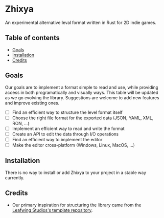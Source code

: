 # Zhixya

An experimental alternative leval format written in Rust for 2D indie games.

## Table of contents

* [Goals](#goals)
* [Installation](#installation)
* [Credits](#credits)

## Goals

Our goals are to implement a format simple to read and use, while providing access in both programatically and visually ways.
This table will be updated as we go evolving the library. Suggestions are welcome to add new features and improve existing ones.
* [ ] Find an efficient way to structure the level format itself
* [ ] Choose the right file format for the exported data (JSON, YAML, XML, RON, ...)
* [ ] Implement an efficient way to read and write the format
* [ ] Create an API to edit the data through I/O operations
* [ ] Find an efficient way to implement the editor
* [ ] Make the editor cross-platform (Windows, Linux, MacOS, ...)

## Installation

There is no way to install or add Zhixya to your project in a stable way currently.

## Credits

* Our primary inspiration for structuring the library came from the [Leafwing Studios's template repository][template].

[template]: https://github.com/Leafwing-Studios/template-repo